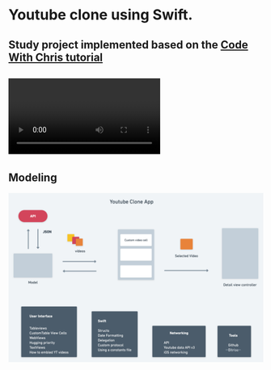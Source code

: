 #  Youtube clone using Swift. 


 Study project implemented based on the [Code With Chris tutorial](https://www.youtube.com/c/CodeWithChris/)
---
![Video Demo](Demo.mov)
---
## Modeling

![YoutubeApp](YouTubeApp.png)

